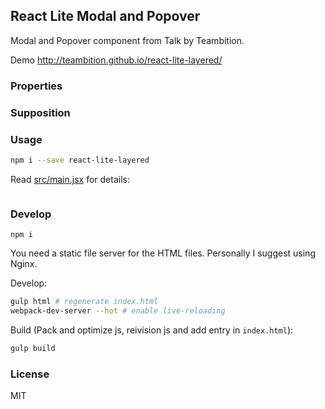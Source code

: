 
React Lite Modal and Popover
----

Modal and Popover component from Talk by Teambition.

Demo http://teambition.github.io/react-lite-layered/

### Properties

### Supposition

### Usage

```bash
npm i --save react-lite-layered
```

Read [src/main.jsx](main) for details:

[main]: https://github.com/teambition/react-lite-layered/blob/gh-pages/src/main.jsx

```jsx
```

### Develop

```text
npm i
```

You need a static file server for the HTML files. Personally I suggest using Nginx.

Develop:

```bash
gulp html # regenerate index.html
webpack-dev-server --hot # enable live-reloading
```

Build (Pack and optimize js, reivision js and add entry in `index.html`):

```bash
gulp build
```

### License

MIT
